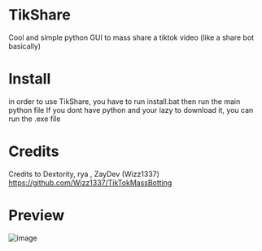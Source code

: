 # TikShare
Cool and simple python GUI to mass share a tiktok video (like a share bot basically)

# Install
in order to use TikShare, you have to run install.bat then run the main python file
If you dont have python and your lazy to download it, you can run the .exe file

# Credits
Credits to Dextority, rya , ZayDev (Wizz1337)
https://github.com/Wizz1337/TikTokMassBotting

# Preview
![image](https://cdn.discordapp.com/attachments/938247228609409087/967511362647511090/unknown.png)
